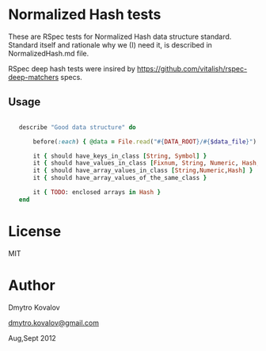 
Normalized Hash tests
=====================

These are RSpec tests for Normalized Hash data structure standard. Standard itself and rationale why we (I) need it, is described in NormalizedHash.md file.


RSpec deep hash tests were insired by https://github.com/vitalish/rspec-deep-matchers specs.

Usage
-----


````ruby

   describe "Good data structure" do

       before(:each) { @data = File.read("#{DATA_ROOT}/#{$data_file}") }

       it { should have_keys_in_class [String, Symbol] }
       it { should have_values_in_class [Fixnum, String, Numeric, Hash, Array] }
       it { should have_array_values_in_class [String,Numeric,Hash] }
       it { should have_array_values_of_the_same_class }

       it { TODO: enclosed arrays in Hash }
   end

````

License 
=======

MIT

Author
======

Dmytro Kovalov

dmytro.kovalov@gmail.com

Aug,Sept 2012
